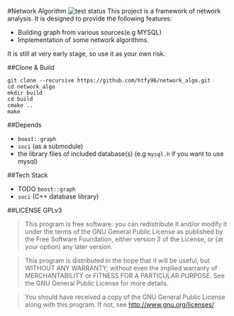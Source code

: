 #Network Algorithm ![test status](https://travis-ci.org/htfy96/network_algo.svg?branch=master)
This project is a framework of network analysis. It is designed to provide the following features:
 - Building graph from various sources(e.g MYSQL)
 - Implementation of some network algorithms.

It is still at very early stage, so use it as your own risk.

##Clone & Build
```
git clone --recursive https://github.com/htfy96/network_algo.git
cd network_algo
mkdir build
cd build
cmake ..
make
```

##Depends
 - `boost::graph`
 - `soci` (as a submodule)
 - the library files of included database(s) (e.g `mysql.h` if you want to use mysql)

##Tech Stack
 - TODO `boost::graph`
 - `soci` (C++ database library)

##LICENSE
GPLv3

 > This program is free software: you can redistribute it and/or modify
 it under the terms of the GNU General Public License as published by
 the Free Software Foundation, either version 3 of the License, or
 (at your option) any later version.

 > This program is distributed in the hope that it will be useful,
 but WITHOUT ANY WARRANTY; without even the implied warranty of
 MERCHANTABILITY or FITNESS FOR A PARTICULAR PURPOSE.  See the
 GNU General Public License for more details.

 > You should have received a copy of the GNU General Public License
 along with this program.  If not, see <http://www.gnu.org/licenses/>.
